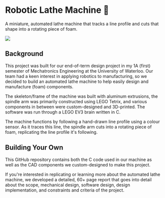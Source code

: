 # Robotic Lathe Machine 🤖

A miniature, automated lathe machine that tracks a line profile and cuts that shape into a rotating piece of foam.

<a href="https://www.youtube.com/watch?v=-l6_IEXj7dw" target="_blank"><img src="[https://github.com/abhayratti/Robotic-Lathe/assets/92469179/9b38b7c0-45f8-4371-bbdb-c1889815fd72](https://github.com/abhayratti/Robotic-Lathe/assets/92469179/da4cb8fc-284e-43b0-9df0-89d90ad15741)"></a>

## Background

This project was built for our end-of-term design project in my 1A (first) semester of Mechatronics Engineering at the University of Waterloo. Our team had a keen interest in applying robotics to manufacturing, so we decided to build an automated lathe machine to help easily design and manufacture (foam) components.

The skeleton/frame of the machine was built with aluminum extrusions, the spindle arm was primarily constructed using LEGO Tetrix, and various components in between were custom-designed and 3D-printed. The software was run through a LEGO EV3 brain written in C. 

The machine functions by following a hand-drawn line profile using a colour sensor. As it traces this line, the spindle arm cuts into a rotating piece of foam, replicating the line profile it's following. 

## Building Your Own

This GitHub repository contains both the C code used in our machine as well as the CAD components we custom-designed to make this project. 

If you're interested in replicating or learning more about the automated lathe machine, we developed a detailed, 60+ page report that goes into detail about the scope, mechanical design, software design, design implementation, and constraints and criteria of the project.  
